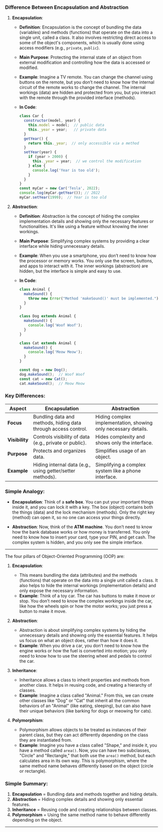 ### Difference Between Encapsulation and Abstraction

1. **Encapsulation**:
   - **Definition**: Encapsulation is the concept of bundling the data (variables) and methods (functions) that operate on the data into a single unit, called a class. It also involves restricting direct access to some of the object's components, which is usually done using access modifiers (e.g., `private`, `public`).
   - **Main Purpose**: Protecting the internal state of an object from external modification and controlling how the data is accessed or modified.
   - **Example**: Imagine a TV remote. You can change the channel using buttons on the remote, but you don’t need to know how the internal circuit of the remote works to change the channel. The internal workings (data) are hidden and protected from you, but you interact with the remote through the provided interface (methods).

   - **In Code**: 
     ```javascript
     class Car {
       constructor(model, year) {
         this.model = model;  // public data
         this._year = year;   // private data
       }
       getYear() {
         return this._year;  // only accessible via a method
       }
       setYear(year) {
         if (year > 2000) {
           this._year = year;  // we control the modification
         } else {
           console.log('Year is too old');
         }
       }
     }
     const myCar = new Car('Tesla', 2022);
     console.log(myCar.getYear()); // 2022
     myCar.setYear(1999);  // Year is too old
     ```

2. **Abstraction**:
   - **Definition**: Abstraction is the concept of hiding the complex implementation details and showing only the necessary features or functionalities. It's like using a feature without knowing the inner workings.
   - **Main Purpose**: Simplifying complex systems by providing a clear interface while hiding unnecessary details.
   - **Example**: When you use a smartphone, you don’t need to know how the processor or memory works. You only use the screen, buttons, and apps to interact with it. The inner workings (abstraction) are hidden, but the interface is simple and easy to use.

   - **In Code**: 
     ```javascript
     class Animal {
       makeSound() {
         throw new Error("Method 'makeSound()' must be implemented.");
       }
     }

     class Dog extends Animal {
       makeSound() {
         console.log('Woof Woof');
       }
     }

     class Cat extends Animal {
       makeSound() {
         console.log('Meow Meow');
       }
     }

     const dog = new Dog();
     dog.makeSound();  // Woof Woof
     const cat = new Cat();
     cat.makeSound();  // Meow Meow
     ```

### Key Differences:

| **Aspect**         | **Encapsulation**                                      | **Abstraction**                                       |
|--------------------|--------------------------------------------------------|-------------------------------------------------------|
| **Focus**          | Bundling data and methods, hiding data through access control. | Hiding complex implementation, showing only necessary details. |
| **Visibility**     | Controls visibility of data (e.g., private or public).  | Hides complexity and shows only the interface.        |
| **Purpose**        | Protects and organizes data.                          | Simplifies usage of an object.                        |
| **Example**        | Hiding internal data (e.g., using getter/setter methods). | Simplifying a complex system like a phone interface.  |

### Simple Analogy:
- **Encapsulation**: Think of a **safe box**. You can put your important things inside it, and you can lock it with a key. The box (object) contains both the things (data) and the lock mechanism (methods). Only the right key (method) can open it, so no one can access your things directly.
  
- **Abstraction**: Now, think of the **ATM machine**. You don’t need to know how the bank database works or how money is transferred. You only need to know how to insert your card, type your PIN, and get cash. The complex system is hidden, and you only see the simple interface.

---

The four pillars of Object-Oriented Programming (OOP) are:

1. **Encapsulation**:
   - This means bundling the data (attributes) and the methods (functions) that operate on the data into a single unit called a class. It also helps to hide the internal workings (implementation details) and only expose the necessary information.
   - **Example**: Think of a toy car. The car has buttons to make it move or stop. You don’t need to know the complex workings inside the car, like how the wheels spin or how the motor works; you just press a button to make it move.

2. **Abstraction**:
   - Abstraction is about simplifying complex systems by hiding the unnecessary details and showing only the essential features. It helps us focus on what an object does, rather than how it does it.
   - **Example**: When you drive a car, you don’t need to know how the engine works or how the fuel is converted into motion; you only need to know how to use the steering wheel and pedals to control the car.

3. **Inheritance**:
   - Inheritance allows a class to inherit properties and methods from another class. It helps in reusing code, and creating a hierarchy of classes.
   - **Example**: Imagine a class called "Animal." From this, we can create other classes like "Dog" or "Cat" that inherit all the common behaviors of an "Animal" (like eating, sleeping), but can also have their unique behaviors (like barking for dogs or meowing for cats).

4. **Polymorphism**:
   - Polymorphism allows objects to be treated as instances of their parent class, but they can act differently depending on the class they are instantiated from.
   - **Example**: Imagine you have a class called "Shape," and inside it, you have a method called `area()`. Now, you can have two subclasses, "Circle" and "Rectangle," that both use the `area()` method, but each calculates area in its own way. This is polymorphism, where the same method name behaves differently based on the object (circle or rectangle).

### Simple Summary:
1. **Encapsulation** = Bundling data and methods together and hiding details.
2. **Abstraction** = Hiding complex details and showing only essential features.
3. **Inheritance** = Reusing code and creating relationships between classes.
4. **Polymorphism** = Using the same method name to behave differently depending on the object.


---